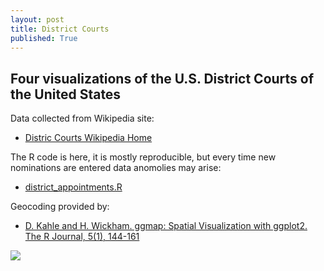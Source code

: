 ```yaml
---
layout: post
title: District Courts
published: True
---
```


## Four visualizations of the U.S. District Courts of the United States

Data collected from Wikipedia site:

* [Distric Courts Wikipedia Home](https://en.wikipedia.org/wiki/List_of_courts_of_the_United_States#Courts_by_state_of_the_United_States)

The R code is here, it is mostly reproducible, but every time new nominations are entered data anomolies may arise:

*  [district_appointments.R](http://FederalJudiciary.github.io/districtjudges.R)

Geocoding provided by:

*  [D. Kahle and H. Wickham. ggmap: Spatial Visualization with ggplot2. The R Journal, 5(1), 144-161](http://journal.r-project.org/archive/2013-1/kahle-wickham.pdf)

<div class='tableauPlaceholder' id='viz1519195875321' style='position: relative'><noscript><a href='http:&#47;&#47;federaljudiciary.gitub.io'>
  <img alt=' ' src='https:&#47;&#47;public.tableau.com&#47;static&#47;images&#47;U_&#47;U_S_DistrictCourts&#47;DistrictCourtAppointments&#47;1_rss.png' style='border: none' /></a></noscript><object class='tableauViz'  style='display:none;'><param name='host_url' value='https%3A%2F%2Fpublic.tableau.com%2F' /> <param name='embed_code_version' value='3' /> <param name='site_root' value='' /><param name='name' value='U_S_DistrictCourts&#47;DistrictCourtAppointments' /><param name='tabs' value='yes' /><param name='toolbar' value='yes' /><param name='static_image' value='https:&#47;&#47;public.tableau.com&#47;static&#47;images&#47;U_&#47;U_S_DistrictCourts&#47;DistrictCourtAppointments&#47;1.png' /> <param name='animate_transition' value='yes' /><param name='display_static_image' value='yes' /><param name='display_spinner' value='yes' /><param name='display_overlay' value='yes' /><param name='display_count' value='yes' /><param name='filter' value='publish=yes' /></object></div>     
  
  <script type='text/javascript'>                    
  
  var divElement = document.getElementById('viz1519195875321');                    
  var vizElement = divElement.getElementsByTagName('object')[0];                         vizElement.style.width='100%';vizElement.style.height=(divElement.offsetWidth*0.75)+'px';                    
  var scriptElement = document.createElement('script');                    scriptElement.src = 'https://public.tableau.com/javascripts/api/viz_v1.js';                    vizElement.parentNode.insertBefore(scriptElement, vizElement);                
  
  </script>
